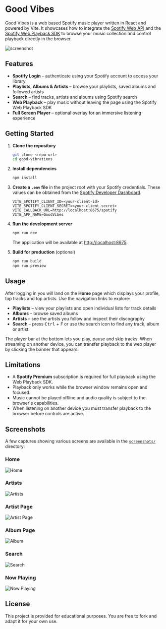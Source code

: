 # Good Vibes

Good Vibes is a web based Spotify music player written in React and powered by Vite.
It showcases how to integrate the [Spotify Web API](https://developer.spotify.com/documentation/web-api/) 
and the [Spotify Web Playback SDK](https://developer.spotify.com/documentation/web-playback-sdk) to browse your
music collection and control playback directly in the browser.

![screenshot](screenshots/spotify2.png)

## Features

- **Spotify Login** – authenticate using your Spotify account to access your library
- **Playlists, Albums & Artists** – browse your playlists, saved albums and followed artists
- **Search** – find tracks, artists and albums using Spotify search
- **Web Playback** – play music without leaving the page using the Spotify Web Playback SDK
- **Full Screen Player** – optional overlay for an immersive listening experience

## Getting Started

1. **Clone the repository**

   ```bash
   git clone <repo-url>
   cd good-vibrations
   ```
2. **Install dependencies**

   ```bash
   npm install
   ```
3. **Create a `.env` file** in the project root with your Spotify credentials. These values can be obtained from
the [Spotify Developer Dashboard](https://developer.spotify.com/dashboard).

   ```env
   VITE_SPOTIFY_CLIENT_ID=<your-client-id>
   VITE_SPOTIFY_CLIENT_SECRET=<your-client-secret>
   VITE_CALLBACK_URL=http://localhost:8675/spotify
   VITE_APP_NAME=GoodVibes
   ```
4. **Run the development server**

   ```bash
   npm run dev
   ```

   The application will be available at [http://localhost:8675](http://localhost:8675).

5. **Build for production** (optional)

   ```bash
   npm run build
   npm run preview
   ```

## Usage

After logging in you will land on the **Home** page which displays your profile, top tracks and top artists.
Use the navigation links to explore:

- **Playlists** – view your playlists and open individual lists for track details
- **Albums** – browse saved albums
- **Artists** – see the artists you follow and inspect their discography
- **Search** – press <kbd>Ctrl</kbd> + <kbd>F</kbd> or use the search icon to find any track, album or artist

The player bar at the bottom lets you play, pause and skip tracks. When streaming on another device,
you can transfer playback to the web player by clicking the banner that appears.

## Limitations

- A **Spotify Premium** subscription is required for full playback using the Web Playback SDK.
- Playback only works while the browser window remains open and focused.
- Music cannot be played offline and audio quality is subject to the browser's capabilities.
- When listening on another device you must transfer playback to the browser before controls are active.

## Screenshots

A few captures showing various screens are available in the [`screenshots/`](screenshots) directory:

### Home
![Home](screenshots/spotify1.png)
### Artists
![Artists](screenshots/spotify2.png)
### Artist Page
![Artist Page](screenshots/spotify12.png)
### Album Page
![Album](screenshots/spotify5.png)
### Search
![Search](screenshots/spotify6.png)
### Now Playing
![Now Playing](screenshots/spotify8.png)
## License

This project is provided for educational purposes. You are free to fork and adapt it for your own use.
